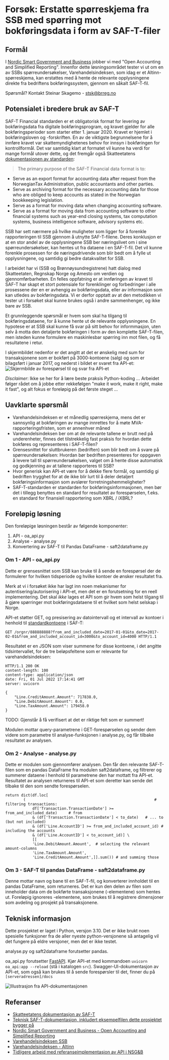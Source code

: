 # Forsøk: Erstatte spørreskjema fra SSB med spørring mot bokføringsdata i form av SAF-T-filer

## Formål
I [Nordic Smart Government and Business](https://nordicsmartgovernment.org) jobber vi med "Open Accounting and Simplified
Reporting". Innenfor dette løsningsområdet tester vi ut om en av SSBs spørreundersøkelser,
Varehandelsindeksen, som idag er et Altinn-spørreskjema, kan erstattes med å hente de relevante opplysningene
direkte fra bedriftens bokføringssystem, gjennom en såkalt SAF-T-fil.

Spørsmål? Kontakt Steinar Skagemo - stsk@brreg.no

## Potensialet i bredere bruk av SAF-T
SAF-T Financial standarden er et obligatorisk format for levering av
bokføringsdata fra digitale bokføringsprogram, og kravet gjelder for alle bokføringsperioder
som starter etter 1. januar 2020. Kravet er hjemlet i bokføringsloven og -forskriften. En av de viktigste
begrunnelsene for å innføre kravet var skattemyndighetenes behov for innsyn i bokføringen for kontrollformål.
Det var samtidig klart at formatet vil kunne ha verdi for mange formål utover dette, og det fremgår også Skatteetatens
[dokumentasjonen av standarden](https://www.skatteetaten.no/globalassets/bedrift-og-organisasjon/starte-og-drive/rutiner-regnskap-og-kassasystem/saf-t-regnskap/oppdateringer/norwegian-saf-t-financial-data---documentation.pdf):

> The primary purpose of the SAF-T Financial data format is to:
- Serve as an export format for accounting data after request from the
NorwegianTax Administration, public accountants and other parties.
- Serve as archiving format for the necessary accounting data for those who are
obliged to keep accounts as stated in the Norwegian bookkeeping legislation.
- Serve as a format for moving data when changing accounting software.
- Serve as a format for moving data from accounting software to other financial
systems such as year-end closing systems, tax computation systems, business
intelligence software, advisory systems etc.

SSB har sett nærmere på hvilke muligheter som ligger for å forenkle rapporteringen til SSB gjennom å utnytte SAF-T-filene. Deres konklusjon er at en stor andel av de opplysningene
SSB ber næringslivet om i sine spørreundersøkelser, kan hentes ut fra dataene i en SAF-T-fil. Det vil kunne forenkle
prosessen for de næringsdrivende som blir bedt om å fylle ut opplysningene, og samtidig gi bedre datakvalitet for
SSB.

I arbeidet har vi (SSB og Brønnøysundregistrene) hatt dialog med Skatteetaten, Regnskap Norge og Amesto om verdien og
gjennomførbarheten. En felles oppfatning er at innføringen av kravet til SAF-T har skapt et stort potensiale for
forenklinger og forbedringer i alle prosessene der en er avhengig av bokføringsdata, eller av informasjon som kan
utledes av bokføringsdata. Vi er derfor opptatt av at den metodikken vi tester ut i forsøket skal kunne brukes
også i andre sammenhenger, og ikke bare av SSB.

Et grunnleggende spørsmål er hvem som skal ha tilgang til bokføringsdataene, for å kunne hente ut de relevante
opplysningene. En hypotese er at SSB skal kunne få svar på sitt behov for informmasjon, uten selv å motta den
detaljerte bokføringen i form av den komplette SAF-T-filen, men isteden kunne formulere en maskinlesbar spørring
inn mot filen, og få resultatene i retur.

I skjermbildet nedenfor er det angitt at det er ønskelig med sum for transaksjonene som er bokført på 3000-kontoene (salg) og som er bilagsført i januar 2017, og nederst i bildet er svaret fra API-et:
![Skjermbilde av forespørsel til og svar fra API-et](demo-snapshot.png)

*Disclaimer*: Ikke se her for å lære beste praksis Python-koding ... Arbeidet følger rådet om å jobbe etter rekkefølgen
"make it work, make it right, make it fast", og alt fokus er foreløpig på det første steget ...

## Uavklarte spørsmål
- Varehandelsindeksen er et månedlig spørreskjema, mens det er sannsynlig at bokføringen av mange innrettes for å møte
MVA-rapporteringsfristen, som er annenhver måned
- Varehandelsindeksen ber om at de relevante tallene er brutt ned på underenheter, finnes det tilstrekkelig fast
praksis for hvordan dette bokføres og representeres i SAF-T-filen?
- Grensesnittet for sluttbrukeren (bedriften) som blir bedt om å svare på spørreundersøkelsen: Hvordan bør bedriften
presenteres for oppgaven å levere tall til spørreundersøkelsen, valget om å hente disse automatisk og godkjenning
av at tallene rapporteres til SSB?
- Hvor generisk kan API-et være for å dekke flere formål, og samtidig gi bedriften trygghet for at de ikke blir lurt
til å deler detaljert bokføringsinformasjon som avslører forretningshemmeligheter?
- SAF-T-standarden er standarden for bokføringsinformasjonen, men bør det i tillegg benyttes en standard for resultatet
av forespørselen, f.eks. en standard for finansiell rapportering som XBRL / iXBRL?

## Foreløpig løsning
Den foreløpige løsningen består av følgende komponenter:

1) API - oa_api.py
2) Analyse - analyse.py
3) Konvertering av SAF-T til Pandas DataFrame - saft2dataframe.py

### Om 1 - API - oa_api.py
Dette er grensesnittet som SSB kan bruke til å sende en forespørsel der de formulerer for hvilken tidsperiode 
og hvilke kontoer de ønsker resultatet fra. 

Merk at vi i forsøket ikke har lagt inn noen mekanismer for autentisering/autorisering i API-et, men det er en
forutsetning for en reell implementering. Det skal *ikke* lages et API som gir hvem som helst tilgang til å gjøre
spørringer mot bokføringsdataene til et hvilket som helst selskap i Norge.


API-et støtter GET, og presisering av datointervall og et intervall av kontoer i henhold til [standardkontoene](https://github.com/Skatteetaten/saf-t/tree/master/General%20Ledger%20Standard%20Accounts) i SAF-T:

```
GET /orgnr/888888888?from_and_included_date=2017-01-01&to_date=2017-02-01&from_and_included_account_id=3000&to_account_id=4000 HTTP/1.1
```

Resultatet er en JSON som viser summene for disse kontoene, i det angitte tidsintervallet, for de tre beløpsfeltene
som er relevante for varehandelsindeksen:

```
HTTP/1.1 200 OK
content-length: 100
content-type: application/json
date: Fri, 01 Jul 2022 17:14:41 GMT
server: uvicorn

{
    "Line.CreditAmount.Amount": 717838.0,
    "Line.DebitAmount.Amount": 0.0,
    "Line.TaxAmount.Amount": 179458.0
}
```
TODO: Gjenstår å få verifisert at det er riktige felt som er summert!

Modulen mottar query-parametrene i GET-forespørselen og sender dem videre
som parametre til analyse-funksjonen i analyse.py, og får tilbake resultatet av analysen.

### Om 2 - Analyse - analyse.py
Dette er modulen som gjennomfører analysen. Den får den relevante SAF-T-filen som en pandas DataFrame fra modulen
saft2dataframe, og filtrerer og summerer dataene i henhold til parametrene den har mottatt fra API-et. Resultatet
av analysen returneres til API-et som deretter kan sende det tilbake til den som sendte forespørselen.

```
return dict(df.loc[
        (                                                         # filtering transactions:
            df['Transaction.TransactionDate'] >= from_and_included_date)     # from 
            & (df['Transaction.TransactionDate'] < to_date)   # ... to (but not included) 
            & (df['Line.AccountID'] >= from_and_included_account_id) # including the accounts
            & (df['Line.AccountID'] < to_account_id)] \
            [[  
            'Line.DebitAmount.Amount',  # selecting the relevant amount-columns
            'Line.TaxAmount.Amount',
            'Line.CreditAmount.Amount',]].sum()) # and summing those
```

### Om 3 - SAF-T til pandas DataFrame - saft2dataframe.py
Denne mottar navn og bane til en SAF-T-fil, og konverterer innholdet til en pandas DataFrame, som returneres.
Det er kun den delen av filen som inneholder data om de bokførte transaksjonene (<Transaction>-elementene) som 
hentes ut. Foreløpig ignoreres <Analysis>-elementene, som brukes til å registrere dimensjoner som avdeling og 
prosjekt på transaksjonene.

## Teknisk informasjon
Dette prosjektet er laget i Python, versjon 3.10. Det er ikke brukt noen spesielle funksjoner fra de aller nyeste
python-versjonene så antagelig vil det fungere på eldre versjoner, men det er ikke testet.

analyse.py og saft2dataframe forutsetter pandas.

oa_api.py forutsetter [FastAPI](https://fastapi.tiangolo.com). Kjør API-et med kommandoen ```uvicorn oa_api:app --reload``` (stå i katalogen ```src```). Swagger-UI-dokumentasjon av API-et, som også kan brukes til å sende forespørsler til det, finner du på ```[serveradressen]/docs```

![Illustrasjon fra API-dokumentasjonen](SwaggerUI-example.png)

## Referanser
- [Skatteetatens dokumentasjon av SAF-T](https://www.skatteetaten.no/globalassets/bedrift-og-organisasjon/starte-og-drive/rutiner-regnskap-og-kassasystem/saf-t-regnskap/oppdateringer/norwegian-saf-t-financial-data---documentation.pdf)
- [Teknisk SAF-T-dokumentasjon, inkludert eksempelfilen dette prosjektet bygger på](https://github.com/Skatteetaten/saf-t)
- [Nordic Smart Government and Business - Open Accounting and Simplified Reporting](https://nordicsmartgovernment.org/open-accounting)
- [Varehandelsindeksen SSB](https://www.ssb.no/varehandel-og-tjenesteyting/varehandel/statistikk/varehandelsindeksen)
- [Varehandelsindeksen - Altinn](https://www.altinn.no/skjemaoversikt/statistisk-sentralbyra/manedlig-omsetning-for-detaljhandel/)
- [Tidligere arbeid med referanseimplementasjon av API i NSG&B](https://github.com/nordicsmartgovernment/nordicsmartgovernment)
